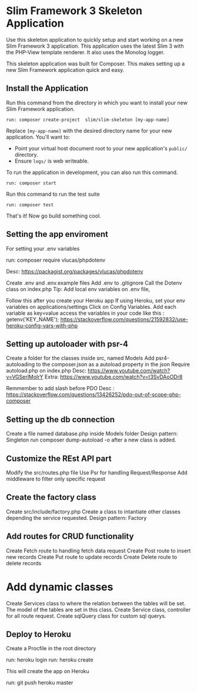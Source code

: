 # Slim Framework 3 Skeleton Application

Use this skeleton application to quickly setup and start working on a new Slim Framework 3 application. This application uses the latest Slim 3 with the PHP-View template renderer. It also uses the Monolog logger.

This skeleton application was built for Composer. This makes setting up a new Slim Framework application quick and easy.

## Install the Application

Run this command from the directory in which you want to install your new Slim Framework application.

    run: composer create-project  slim/slim-skeleton [my-app-name]

Replace `[my-app-name]` with the desired directory name for your new application. You'll want to:

* Point your virtual host document root to your new application's `public/` directory.
* Ensure `logs/` is web writeable.

To run the application in development, you can also run this command. 

	run: composer start

Run this command to run the test suite

	run: composer test

That's it! Now go build something cool.

## Setting the app enviroment

For setting your .env variables

run: composer require vlucas/phpdotenv

Desc: https://packagist.org/packages/vlucas/phpdotenv

Create .env and .env.example files
Add .env to .gitignore
Call the Dotenv class on index.php
Tip: Add local env variables on .env file,

Follow this after you create your Heroku app
If using Heroku, set your env variables on applications/settings
Click on Config Variables. Add each variable as key=value
access the variables in your code like this : getenv('KEY_NAME');
https://stackoverflow.com/questions/21592832/use-heroku-config-vars-with-php

## Setting up autoloader with psr-4

Create a folder for the classes inside src, named Models
Add psr4-autoloading to the composer.json as a autoload property in the json
Require autoload.php on index.php
Desc: https://www.youtube.com/watch?v=VGSerlMoIrY
Extra: https://www.youtube.com/watch?v=t3SvDAoODr8

Remmember to add slash before PDO 
Desc : https://stackoverflow.com/questions/13426252/pdo-out-of-scope-php-composer

## Setting up the db connection

Create a file named database.php inside Models folder
Design pattern: Singleton
run composer dump-autoload -o after a new class is added.

## Customize the REst API part

Modify the src/routes.php file
Use Psr for handling Request/Response
Add middleware to filter only specific request

## Create the factory class

Create src/include/factory.php
Create a class to intantiate other classes depending the service requested.
Design pattern: Factory

## Add routes for CRUD functionality

Create Fetch route to handling fetch data request
Create Post route to insert new records
Create Put route to update records
Create Delete route to delete records

# Add dynamic classes

Create Services class to where the relation between the tables will be set. 
The model of the tables are set in this class.
Create Service class, controller for all route request.
Create sqlQuery class for custom sql querys.
 
## Deploy to Heroku

Create a Procfile in the root directory

run: heroku login
run: heroku create

This will create the app on Heroku

run: git push heroku master


